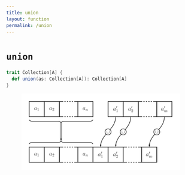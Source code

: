 ```yaml
---
title: union
layout: function
permalink: /union
---
```


# `union`

~~~ scala
trait Collection[A] {
  def union(as: Collection[A]): Collection[A]
}
~~~

<figure class="diagram">
  <img src="images/union.svg" alt="union function">
  <!-- <figcaption class="diagram-desc"><code>union</code> uses <code>p</code> to classify elements into two groups</figcaption> -->
</figure>
